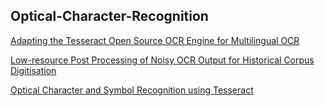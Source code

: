 ## Optical-Character-Recognition

[Adapting the Tesseract Open Source OCR Engine for Multilingual OCR](https://static.googleusercontent.com/media/research.google.com/en//pubs/archive/35248.pdf)

[Low-resource Post Processing of Noisy OCR Output for Historical Corpus Digitisation](https://www.aclweb.org/anthology/L18-1369.pdf)

[Optical Character and Symbol Recognition using Tesseract](http://www.diva-portal.org/smash/get/diva2:1019846/FULLTEXT02.pdf)